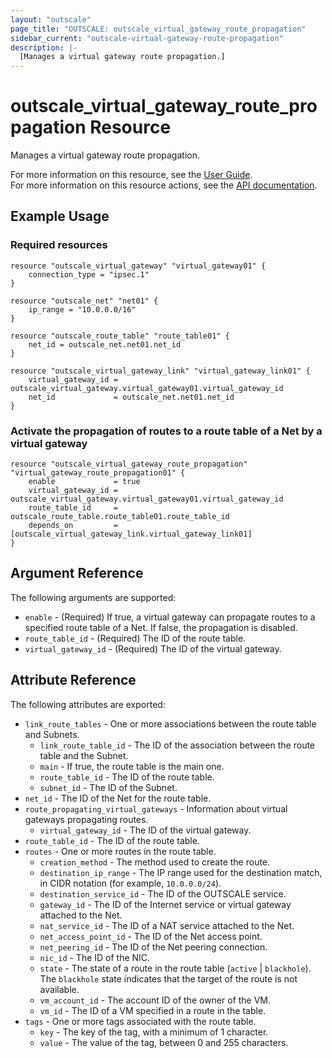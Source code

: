 ```yaml
---
layout: "outscale"
page_title: "OUTSCALE: outscale_virtual_gateway_route_propagation"
sidebar_current: "outscale-virtual-gateway-route-propagation"
description: |-
  [Manages a virtual gateway route propagation.]
---
```


# outscale_virtual_gateway_route_propagation Resource

Manages a virtual gateway route propagation.

For more information on this resource, see the [User Guide](https://docs.outscale.com/en/userguide/About-Routing-Configuration-for-VPN-Connections.html).  
For more information on this resource actions, see the [API documentation](https://docs.outscale.com/api#updateroutepropagation).

## Example Usage

### Required resources

```hcl
resource "outscale_virtual_gateway" "virtual_gateway01" {
	connection_type = "ipsec.1"
}

resource "outscale_net" "net01" {
	ip_range = "10.0.0.0/16"
}

resource "outscale_route_table" "route_table01" {
	net_id = outscale_net.net01.net_id
}

resource "outscale_virtual_gateway_link" "virtual_gateway_link01" {
	virtual_gateway_id = outscale_virtual_gateway.virtual_gateway01.virtual_gateway_id
	net_id             = outscale_net.net01.net_id
}
```

### Activate the propagation of routes to a route table of a Net by a virtual gateway

```hcl
resource "outscale_virtual_gateway_route_propagation" "virtual_gateway_route_propagation01" {
	enable             = true
	virtual_gateway_id = outscale_virtual_gateway.virtual_gateway01.virtual_gateway_id
	route_table_id     = outscale_route_table.route_table01.route_table_id
	depends_on         = [outscale_virtual_gateway_link.virtual_gateway_link01]
}
```

## Argument Reference

The following arguments are supported:

* `enable` - (Required) If true, a virtual gateway can propagate routes to a specified route table of a Net. If false, the propagation is disabled.
* `route_table_id` - (Required) The ID of the route table.
* `virtual_gateway_id` - (Required) The ID of the virtual gateway.

## Attribute Reference

The following attributes are exported:

* `link_route_tables` - One or more associations between the route table and Subnets.
    * `link_route_table_id` - The ID of the association between the route table and the Subnet.
    * `main` - If true, the route table is the main one.
    * `route_table_id` - The ID of the route table.
    * `subnet_id` - The ID of the Subnet.
* `net_id` - The ID of the Net for the route table.
* `route_propagating_virtual_gateways` - Information about virtual gateways propagating routes.
    * `virtual_gateway_id` - The ID of the virtual gateway.
* `route_table_id` - The ID of the route table.
* `routes` - One or more routes in the route table.
    * `creation_method` - The method used to create the route.
    * `destination_ip_range` - The IP range used for the destination match, in CIDR notation (for example, `10.0.0.0/24`).
    * `destination_service_id` - The ID of the OUTSCALE service.
    * `gateway_id` - The ID of the Internet service or virtual gateway attached to the Net.
    * `nat_service_id` - The ID of a NAT service attached to the Net.
    * `net_access_point_id` - The ID of the Net access point.
    * `net_peering_id` - The ID of the Net peering connection.
    * `nic_id` - The ID of the NIC.
    * `state` - The state of a route in the route table (`active` \| `blackhole`). The `blackhole` state indicates that the target of the route is not available.
    * `vm_account_id` - The account ID of the owner of the VM.
    * `vm_id` - The ID of a VM specified in a route in the table.
* `tags` - One or more tags associated with the route table.
    * `key` - The key of the tag, with a minimum of 1 character.
    * `value` - The value of the tag, between 0 and 255 characters.

